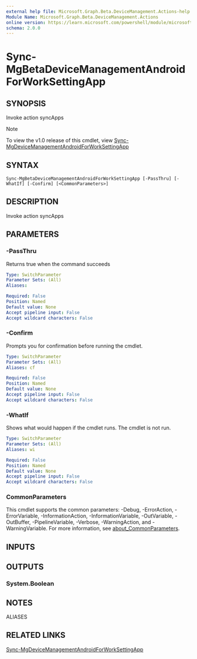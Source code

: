 ```yaml
---
external help file: Microsoft.Graph.Beta.DeviceManagement.Actions-help.xml
Module Name: Microsoft.Graph.Beta.DeviceManagement.Actions
online version: https://learn.microsoft.com/powershell/module/microsoft.graph.beta.devicemanagement.actions/sync-mgbetadevicemanagementandroidforworksettingapp
schema: 2.0.0
---
```


# Sync-MgBetaDeviceManagementAndroidForWorkSettingApp

## SYNOPSIS
Invoke action syncApps

> [!NOTE]
> To view the v1.0 release of this cmdlet, view [Sync-MgDeviceManagementAndroidForWorkSettingApp](/powershell/module/Microsoft.Graph.DeviceManagement.Actions/Sync-MgDeviceManagementAndroidForWorkSettingApp?view=graph-powershell-v1.0)

## SYNTAX

```
Sync-MgBetaDeviceManagementAndroidForWorkSettingApp [-PassThru] [-WhatIf] [-Confirm] [<CommonParameters>]
```

## DESCRIPTION
Invoke action syncApps

## PARAMETERS

### -PassThru
Returns true when the command succeeds

```yaml
Type: SwitchParameter
Parameter Sets: (All)
Aliases:

Required: False
Position: Named
Default value: None
Accept pipeline input: False
Accept wildcard characters: False
```

### -Confirm
Prompts you for confirmation before running the cmdlet.

```yaml
Type: SwitchParameter
Parameter Sets: (All)
Aliases: cf

Required: False
Position: Named
Default value: None
Accept pipeline input: False
Accept wildcard characters: False
```

### -WhatIf
Shows what would happen if the cmdlet runs.
The cmdlet is not run.

```yaml
Type: SwitchParameter
Parameter Sets: (All)
Aliases: wi

Required: False
Position: Named
Default value: None
Accept pipeline input: False
Accept wildcard characters: False
```

### CommonParameters
This cmdlet supports the common parameters: -Debug, -ErrorAction, -ErrorVariable, -InformationAction, -InformationVariable, -OutVariable, -OutBuffer, -PipelineVariable, -Verbose, -WarningAction, and -WarningVariable. For more information, see [about_CommonParameters](http://go.microsoft.com/fwlink/?LinkID=113216).

## INPUTS

## OUTPUTS

### System.Boolean
## NOTES

ALIASES

## RELATED LINKS
[Sync-MgDeviceManagementAndroidForWorkSettingApp](/powershell/module/Microsoft.Graph.DeviceManagement.Actions/Sync-MgDeviceManagementAndroidForWorkSettingApp?view=graph-powershell-v1.0)

